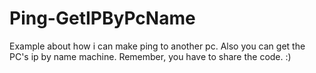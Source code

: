 Ping-GetIPByPcName
==================

Example about how i can make ping to another pc. Also you can get the PC's ip by name machine.  Remember, you have to share the code. :)
